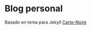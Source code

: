 # Blog personal

Basado en tema para Jekyll [Carte-Noire][1]

[1]: https://github.com/jacobtomlinson/carte-noire
